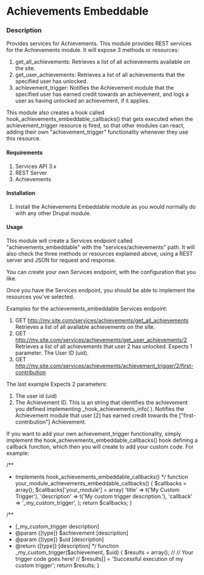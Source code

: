 # Achievements Embeddable

### Description
Provides services for Achievements.
This module provides REST services for the Achievements module. It will expose 3
methods or resources:

1. get_all_achievements: Retrieves a list of all achievements available on the
site.
2. get_user_achievements: Retrieves a list of all achievements that the
specified user has unlocked.
3. achievement_trigger: Notifies the Achievement module that the specified user
has earned credit towards an achievement, and logs a user as having unlocked an
achievement, if it applies.

This module also creates a hook called hook_achievements_embeddable_callbacks()
that gets executed when the achievement_trigger resource is fired, so that other
modules can react, adding their own "achievement_trigger" functionality whenever
they use this resource.

#### Requirements
1. Services API 3.x
2. REST Server
2. Achievements

#### Installation
1. Install the Achievements Embeddable module as you would normally do with any
other Drupal module.

#### Usage
This module will create a Services endpoint called "achievements_embeddable"
with the "services/achievements" path. It will also check the three methods or
resources explained above, using a REST server and JSON for request and response.

You can create your own Services endpoint, with the configuration that you like.

Once you have the Services endpoint, you should be able to implement the
resources you've selected.

Examples for the achievements_embeddable Services endpoint:

1. GET <http://my.site.com/services/achievements/get_all_achievements>
Retrieves a list of all available achievements on the site.
2. GET <http://my.site.com/services/achievements/get_user_achievements/2>
Retrieves a list of all achievements that user 2 has unlocked. Expects 1
parameter. The User ID (uid).
3. GET <http://my.site.com/services/achievements/achievement_trigger/2/first-contribution>

The last example Expects 2 parameters:

1. The user id (uid)
2. The Achievement ID. This is an string that identifies the achievement you
defined implementing _hook_achievements_info( ).
Notifies the Achievement module that user [2] has earned credit towards the
["first-contribution"] Achievement.

If you want to add your own achievement_trigger functionality, simply implement
the hook_achievements_embeddable_callbacks() hook defining a callback function,
which then you will create to add your custom code. For example:

/**
 * Implements hook_achievements_embeddable_callbacks()
 */
function your_module_achievements_embeddable_callbacks() {
  $callbacks = array();
  $callbacks['your_module'] = array(
    'title' => t('My Custom Trigger'),
    'description' => t('My custom trigger description.'),
    'callback' => '_my_custom_trigger',
  );
  return $callbacks;
}

/**
 * [_my_custom_trigger description]
 * @param  {[type]} $achievement [description]
 * @param  {[type]} $uid         [description]
 * @return {[type]}              [description]
 */
function _my_custom_trigger($achievement, $uid) {
  $results = array();
  //
  // Your trigger code goes here!
  //
  $results[] = 'Successful execution of my custom trigger';
  return $results;
}
